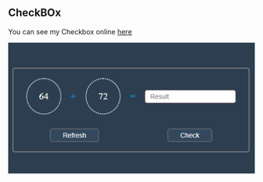 ## CheckBOx
You can see my Checkbox online [here](https://01mehran.github.io/CheckBox/)

![myoutput](./image.png)